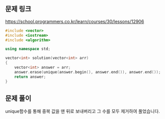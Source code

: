 ## 문제 링크
https://school.programmers.co.kr/learn/courses/30/lessons/12906

```cpp
#include <vector>
#include <iostream>
#include <algorithm>

using namespace std;

vector<int> solution(vector<int> arr)
{
    vector<int> answer = arr;
    answer.erase(unique(answer.begin(), answer.end()), answer.end());
    return answer;
}
```

## 문제 풀이
unique함수를 통해 중복 값을 맨 뒤로 보내버리고 그 수를 모두 제거하여 풀었습니다.
